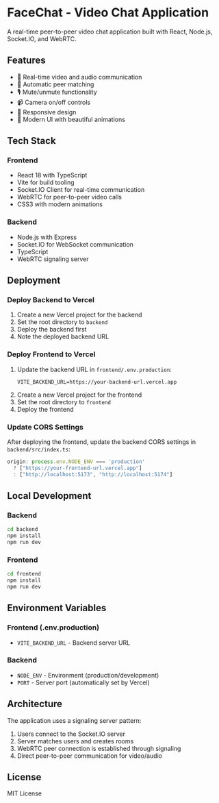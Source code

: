 # FaceChat - Video Chat Application

A real-time peer-to-peer video chat application built with React, Node.js, Socket.IO, and WebRTC.

## Features

- 🎥 Real-time video and audio communication
- 🔄 Automatic peer matching
- 🎙️ Mute/unmute functionality
- 📹 Camera on/off controls
- 📱 Responsive design
- 🚀 Modern UI with beautiful animations

## Tech Stack

### Frontend
- React 18 with TypeScript
- Vite for build tooling
- Socket.IO Client for real-time communication
- WebRTC for peer-to-peer video calls
- CSS3 with modern animations

### Backend
- Node.js with Express
- Socket.IO for WebSocket communication
- TypeScript
- WebRTC signaling server

## Deployment

### Deploy Backend to Vercel

1. Create a new Vercel project for the backend
2. Set the root directory to `backend`
3. Deploy the backend first
4. Note the deployed backend URL

### Deploy Frontend to Vercel

1. Update the backend URL in `frontend/.env.production`:
   ```
   VITE_BACKEND_URL=https://your-backend-url.vercel.app
   ```
2. Create a new Vercel project for the frontend
3. Set the root directory to `frontend`
4. Deploy the frontend

### Update CORS Settings

After deploying the frontend, update the backend CORS settings in `backend/src/index.ts`:
```typescript
origin: process.env.NODE_ENV === 'production' 
  ? ["https://your-frontend-url.vercel.app"] 
  : ["http://localhost:5173", "http://localhost:5174"]
```

## Local Development

### Backend
```bash
cd backend
npm install
npm run dev
```

### Frontend
```bash
cd frontend
npm install
npm run dev
```

## Environment Variables

### Frontend (.env.production)
- `VITE_BACKEND_URL` - Backend server URL

### Backend
- `NODE_ENV` - Environment (production/development)
- `PORT` - Server port (automatically set by Vercel)

## Architecture

The application uses a signaling server pattern:
1. Users connect to the Socket.IO server
2. Server matches users and creates rooms
3. WebRTC peer connection is established through signaling
4. Direct peer-to-peer communication for video/audio

## License

MIT License

